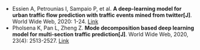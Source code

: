 * Essien A, Petrounias I, Sampaio P, et al. <b>A deep-learning model for urban traffic flow prediction with traffic events mined from twitter[J]</b>. World Wide Web, 2020: 1-24. [Link](https://link.springer.com/article/10.1007/s11280-020-00800-3)
* Pholsena K, Pan L, Zheng Z. <b>Mode decomposition based deep learning model for multi-section traffic prediction[J]</b>. World Wide Web, 2020, 23(4): 2513-2527. [Link](https://link.springer.com/article/10.1007/s11280-020-00791-1)